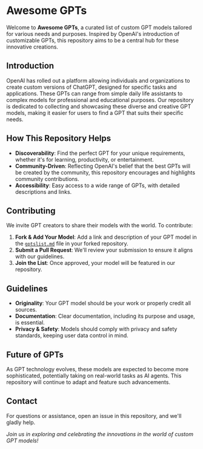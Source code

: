 # Awesome GPTs

Welcome to **Awesome GPTs**, a curated list of custom GPT models tailored for various needs and purposes. Inspired by OpenAI's introduction of customizable GPTs, this repository aims to be a central hub for these innovative creations.

## Introduction

OpenAI has rolled out a platform allowing individuals and organizations to create custom versions of ChatGPT, designed for specific tasks and applications. These GPTs can range from simple daily life assistants to complex models for professional and educational purposes. Our repository is dedicated to collecting and showcasing these diverse and creative GPT models, making it easier for users to find a GPT that suits their specific needs.

## How This Repository Helps

- **Discoverability**: Find the perfect GPT for your unique requirements, whether it's for learning, productivity, or entertainment.
- **Community-Driven**: Reflecting OpenAI's belief that the best GPTs will be created by the community, this repository encourages and highlights community contributions.
- **Accessibility**: Easy access to a wide range of GPTs, with detailed descriptions and links.

## Contributing

We invite GPT creators to share their models with the world. To contribute:

1. **Fork & Add Your Model**: Add a link and description of your GPT model in the [`gptslist.md`](https://github.com/banbanlu233/awesome-gpts/blob/main/src/gptslist.md) file in your forked repository.
2. **Submit a Pull Request**: We'll review your submission to ensure it aligns with our guidelines.
3. **Join the List**: Once approved, your model will be featured in our repository.

## Guidelines

- **Originality**: Your GPT model should be your work or properly credit all sources.
- **Documentation**: Clear documentation, including its purpose and usage, is essential.
- **Privacy & Safety**: Models should comply with privacy and safety standards, keeping user data control in mind.

## Future of GPTs

As GPT technology evolves, these models are expected to become more sophisticated, potentially taking on real-world tasks as AI agents. This repository will continue to adapt and feature such advancements.

## Contact

For questions or assistance, open an issue in this repository, and we'll gladly help.

_Join us in exploring and celebrating the innovations in the world of custom GPT models!_
